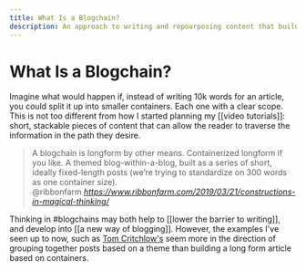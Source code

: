 ```yaml
---
title: What Is a Blogchain?
description: An approach to writing and repourposing content that builds on the idea of small blocks that can be combined together
---
```

# What Is a Blogchain?
Imagine what would happen if, instead of writing 10k words for an article, you could split it up into smaller containers. Each one with a clear scope. This is not too different from how I started planning my [[video tutorials]]: short, stackable pieces of content that can allow the reader to traverse the information in the path they desire. 

<blockquote class="quoteback" darkmode="" data-title="Constructions%20in%20Magical%20Thinking" data-author="@ribbonfarm" cite="https://www.ribbonfarm.com/2019/03/21/constructions-in-magical-thinking/">
A blogchain is longform by other means. Containerized longform if you like. A themed blog-within-a-blog, built as a series of short, ideally fixed-length posts (we’re trying to standardize on 300 words as one container size).
<footer>@ribbonfarm <cite><a href="https://www.ribbonfarm.com/2019/03/21/constructions-in-magical-thinking/">https://www.ribbonfarm.com/2019/03/21/constructions-in-magical-thinking/</a></cite></footer>
</blockquote>
<script note="" src="https://cdn.jsdelivr.net/gh/Blogger-Peer-Review/quotebacks@1/quoteback.js"></script>

Thinking in #blogchains may both help to [[lower the barrier to writing]], and develop into [[a new way of blogging]]. However, the examples I've seen up to now, such as [Tom Critchlow's](https://tomcritchlow.com/blogchains/) seem more in the direction of grouping together posts based on a theme than building a long form article based on containers. 